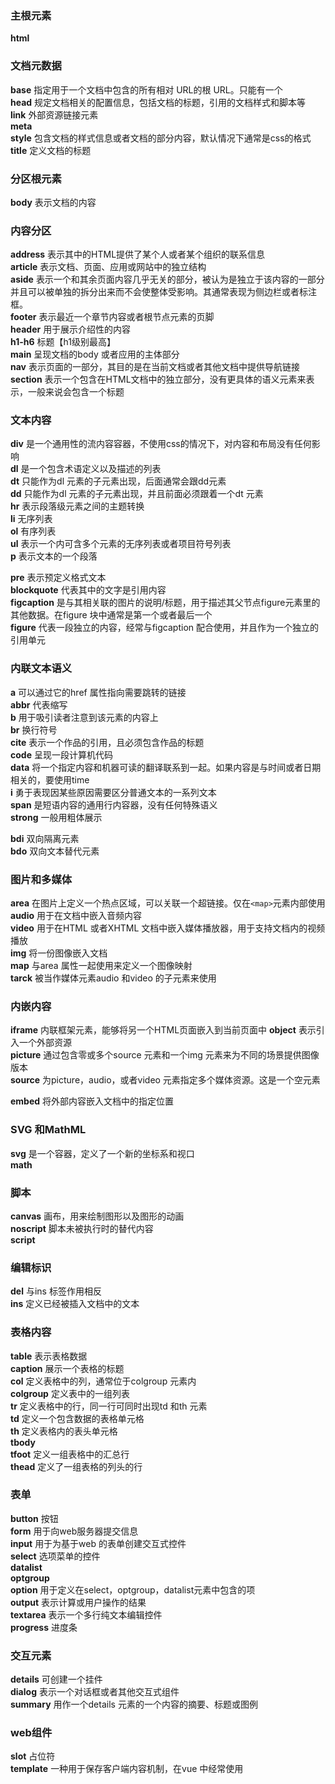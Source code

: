 ### 主根元素
**html**

### 文档元数据
**base**    指定用于一个文档中包含的所有相对 URL的根 URL。只能有一个  
**head**    规定文档相关的配置信息，包括文档的标题，引用的文档样式和脚本等  
**link**   外部资源链接元素  
**meta**      
**style**   包含文档的样式信息或者文档的部分内容，默认情况下通常是css的格式  
**title**   定义文档的标题  

### 分区根元素
**body**    表示文档的内容  

### 内容分区
**address** 表示其中的HTML提供了某个人或者某个组织的联系信息  
**article** 表示文档、页面、应用或网站中的独立结构  
**aside**   表示一个和其余页面内容几乎无关的部分，被认为是独立于该内容的一部分并且可以被单独的拆分出来而不会使整体受影响。其通常表现为侧边栏或者标注框。  
**footer**  表示最近一个章节内容或者根节点元素的页脚  
**header**  用于展示介绍性的内容  
**h1-h6**   标题【h1级别最高】  
**main**    呈现文档的body 或者应用的主体部分  
**nav**     表示页面的一部分，其目的是在当前文档或者其他文档中提供导航链接  
**section** 表示一个包含在HTML文档中的独立部分，没有更具体的语义元素来表示，一般来说会包含一个标题  

### 文本内容
**div**   是一个通用性的流内容容器，不使用css的情况下，对内容和布局没有任何影响  
**dl**    是一个包含术语定义以及描述的列表  
**dt**   只能作为dl 元素的子元素出现，后面通常会跟dd元素  
**dd**  只能作为dl 元素的子元素出现，并且前面必须跟着一个dt 元素  
**hr**   表示段落级元素之间的主题转换  
**li**   无序列表  
**ol**   有序列表  
**ul**   表示一个内可含多个元素的无序列表或者项目符号列表  
**p**           表示文本的一个段落  

**pre**         表示预定义格式文本  
**blockquote**  代表其中的文字是引用内容  
**figcaption**  是与其相关联的图片的说明/标题，用于描述其父节点figure元素里的其他数据。在figure 块中通常是第一个或者最后一个  
**figure**      代表一段独立的内容，经常与figcaption 配合使用，并且作为一个独立的引用单元  

### 内联文本语义
**a**       可以通过它的href 属性指向需要跳转的链接  
**abbr**    代表缩写  
**b**       用于吸引读者注意到该元素的内容上  
**br**      换行符号  
**cite**    表示一个作品的引用，且必须包含作品的标题  
**code**    呈现一段计算机代码  
**data**    将一个指定内容和机器可读的翻译联系到一起。如果内容是与时间或者日期相关的，要使用time  
**i**       勇于表现因某些原因需要区分普通文本的一系列文本  
**span**    是短语内容的通用行内容器，没有任何特殊语义  
**strong**  一般用粗体展示  

**bdi**     双向隔离元素  
**bdo**     双向文本替代元素  

### 图片和多媒体
**area**    在图片上定义一个热点区域，可以关联一个超链接。仅在```<map>```元素内部使用  
**audio**   用于在文档中嵌入音频内容  
**video**   用于在HTML 或者XHTML 文档中嵌入媒体播放器，用于支持文档内的视频播放  
**img**     将一份图像嵌入文档  
**map**     与area 属性一起使用来定义一个图像映射  
**tarck**   被当作媒体元素audio 和video 的子元素来使用  

### 内嵌内容
**iframe**  内联框架元素，能够将另一个HTML页面嵌入到当前页面中
**object**  表示引入一个外部资源  
**picture** 通过包含零或多个source 元素和一个img 元素来为不同的场景提供图像版本  
**source**  为picture，audio，或者video 元素指定多个媒体资源。这是一个空元素  

**embed**   将外部内容嵌入文档中的指定位置  

### SVG 和MathML
**svg**     是一个容器，定义了一个新的坐标系和视口  
**math**      

### 脚本
**canvas**      画布，用来绘制图形以及图形的动画  
**noscript**    脚本未被执行时的替代内容  
**script**        

### 编辑标识
**del**     与ins 标签作用相反  
**ins**     定义已经被插入文档中的文本  

### 表格内容
**table**       表示表格数据  
**caption**     展示一个表格的标题  
**col**         定义表格中的列，通常位于colgroup 元素内  
**colgroup**    定义表中的一组列表  
**tr**          定义表格中的行，同一行可同时出现td 和th 元素  
**td**          定义一个包含数据的表格单元格  
**th**          定义表格内的表头单元格  
**tbody**         
**tfoot**       定义一组表格中的汇总行  
**thead**       定义了一组表格的列头的行  

### 表单
**button**      按钮  
**form**        用于向web服务器提交信息  
**input**       用于为基于web 的表单创建交互式控件  
**select**      选项菜单的控件  
**datalist**      
**optgroup**      
**option**      用于定义在select，optgroup，datalist元素中包含的项  
**output**      表示计算或用户操作的结果  
**textarea**    表示一个多行纯文本编辑控件  
**progress**    进度条  

### 交互元素
**details**     可创建一个挂件  
**dialog**      表示一个对话框或者其他交互式组件  
**summary**     用作一个details 元素的一个内容的摘要、标题或图例  

### web组件
**slot**        占位符  
**template**    一种用于保存客户端内容机制，在vue 中经常使用  